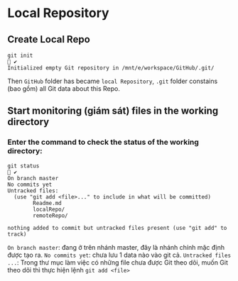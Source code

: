 # Local Repository
## Create Local Repo
```
git init                                                                                                           ✔ 
Initialized empty Git repository in /mnt/e/workspace/GitHub/.git/
```
Then ```GitHub``` folder has became ```local Repository```, ```.git``` folder constains (bao gồm) all Git data about this Repo.

## Start monitoring (giám sát) files in the working directory
### Enter the command to check the status of the working directory:
```
git status                                                                                         ✔ 
On branch master
No commits yet
Untracked files:
  (use "git add <file>..." to include in what will be committed)
        Readme.md
        localRepo/
        remoteRepo/

nothing added to commit but untracked files present (use "git add" to track)
```
```On branch master```: đang ở trên nhánh master, đây là nhánh chính mặc định được tạo ra.
```No commits yet```: chưa lưu 1 data nào vào git cả.
```Untracked files ...```: Trong thư mục làm việc có những file chưa được Git theo dõi, muốn Git theo dõi thì thực hiện lệnh ``` git add <file> ```
